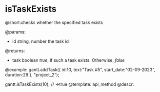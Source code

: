 isTaskExists
=============
@short:checks whether the specified task exists
	
@params:
- id	string, number	the task id


@returns:
- task	boolean		<i>true</i>, if such a task exists. Otherwise, <i>false</i>



@example:
gantt.addTask({
    id:10,
    text:"Task #5",
    start_date:"02-09-2023",
    duration:28
}, "project_2");

gantt.isTaskExists(10); // ->true
@template:	api_method
@descr:
